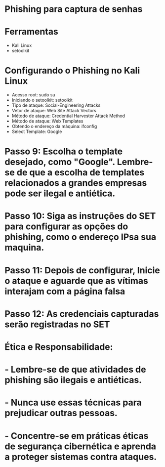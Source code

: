 # Phishing para captura de senhas

# Ferramentas
* Kali Linux
* setoolkit

# Configurando o Phishing no Kali Linux
* Acesso root: sudo su
* Iniciando o setoolkit: setoolkit
* Tipo de ataque: Social-Engineering Attacks
* Vetor de ataque: Web Site Attack Vectors
* Método de ataque: Credential Harvester Attack Method
* Método de ataque: Web Templates
* Obtendo o endereço da máquina: ifconfig
* Select Template: Google

# Passo 9: Escolha o template desejado, como "Google". Lembre-se de que a escolha de templates relacionados a grandes empresas pode ser ilegal e antiética.

# Passo 10: Siga as instruções do SET para configurar as opções do phishing, como o endereço IPsa sua maquina.

# Passo 11: Depois de configurar, Inicie o ataque e aguarde que as vítimas interajam com a página falsa

# Passo 12: As credenciais capturadas serão registradas no SET

# Ética e Responsabilidade:
# - Lembre-se de que atividades de phishing são ilegais e antiéticas.
# - Nunca use essas técnicas para prejudicar outras pessoas.
# - Concentre-se em práticas éticas de segurança cibernética e aprenda a proteger sistemas contra ataques.
